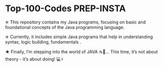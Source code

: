 # Top-100-Codes PREP-INSTA

✯ This repository contains my Java programs, focusing on basic and foundational concepts of the Java programming language.

✯ Currently, it includes simple Java programs that help in understanding syntax, logic building, fundamentals . 

★ Finally, I’m stepping into the world of JAVA ☕🚀... This time, it’s not about theory - it’s about doing! 💻⚡